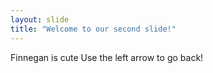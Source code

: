 ```yaml
---
layout: slide
title: "Welcome to our second slide!"
---
```

Finnegan is cute
Use the left arrow to go back!
